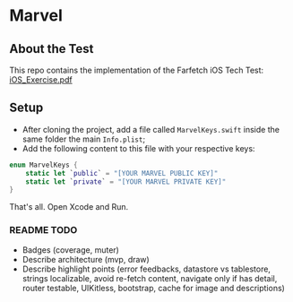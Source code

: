 # Marvel



## About the Test
This repo contains the implementation of the Farfetch iOS Tech Test: <br>
[iOS_Exercise.pdf](./iOS_Exercise.pdf)

## Setup
- After cloning the project, add a file called `MarvelKeys.swift` inside the same folder the main `Info.plist`; 
- Add the following content to this file with your respective keys:
```swift
enum MarvelKeys {
    static let `public` = "[YOUR MARVEL PUBLIC KEY]"
    static let `private` = "[YOUR MARVEL PRIVATE KEY]"
}
```

That's all. Open Xcode and Run. 

### README TODO
- Badges (coverage, muter)
- Describe architecture (mvp, draw)
- Describe highlight points (error feedbacks, datastore vs tablestore, strings localizable, avoid re-fetch content, navigate only if has detail, router testable, UIKitless, bootstrap, cache for image and descriptions)